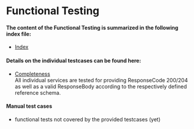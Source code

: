 # Functional Testing 

#### The content of the Functional Testing is summarized in the following index file:
- [Index](./NotificationProxy+test.functional.index.yaml)

#### Details on the individual testcases can be found here:
- [Completeness](./completeness/)  
  All individual services are tested for providing ResponseCode 200/204 as well as a valid ResponseBody according to the respectively defined reference schema.  

#### Manual test cases
- functional tests not covered by the provided testcases (yet)  

